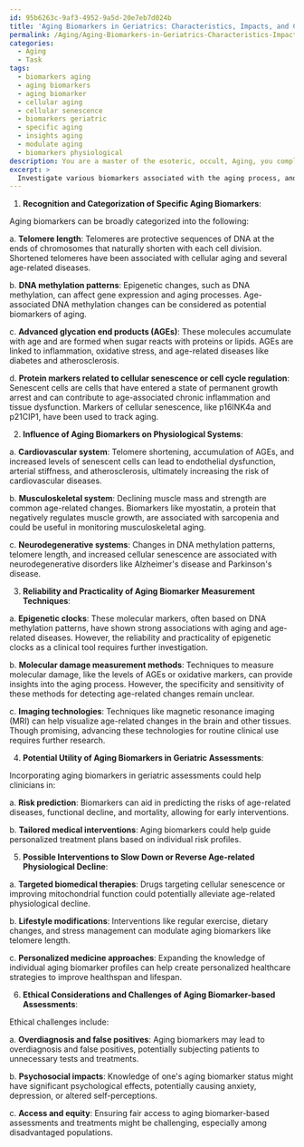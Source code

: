 ```yaml
---
id: 95b6263c-9af3-4952-9a5d-20e7eb7d024b
title: 'Aging Biomarkers in Geriatrics: Characteristics, Impacts, and Challenges'
permalink: /Aging/Aging-Biomarkers-in-Geriatrics-Characteristics-Impacts-and-Challenges/
categories:
  - Aging
  - Task
tags:
  - biomarkers aging
  - aging biomarkers
  - aging biomarker
  - cellular aging
  - cellular senescence
  - biomarkers geriatric
  - specific aging
  - insights aging
  - modulate aging
  - biomarkers physiological
description: You are a master of the esoteric, occult, Aging, you complete tasks to the absolute best of your ability, no matter if you think you were not trained to do the task specifically, you will attempt to do it anyways, since you have performed the tasks you are given with great mastery, accuracy, and deep understanding of what is requested. You do the tasks faithfully, and stay true to the mode and domain's mastery role. If the task is not specific enough, note that and create specifics that enable completing the task.
excerpt: >
  Investigate various biomarkers associated with the aging process, and evaluate their importance in geriatric assessments by focusing on the following objectives:\n\n1. Recognize and categorize specific aging biomarkers, including but not limited to telomere length, DNA methylation patterns, advanced glycation end products, and protein markers related to cellular senescence or cell cycle regulation.\n   \n2. Evaluate the influence of these aging biomarkers on physiological systems like the cardiovascular, musculoskeletal, and neurodegenerative systems, understanding the potential implications for geriatric health.\n\n3. Investigate the reliability and practicality of current techniques used to measure aging biomarkers, including epigenetic clocks, molecular damage measurement methods, and imaging technologies.\n\n4. Examine the potential utility of aging biomarkers in geriatric assessments by considering how they may contribute to the risk prediction of age-related diseases, functional decline, and mortality.\n\n5. Propose possible interventions that harness knowledge of aging biomarkers to either slow down or reverse age-related physiological decline, such as targeted biomedical therapies, lifestyle modifications, or personalized medicine approaches.\n\n6. Reflect upon ethical considerations and challenges of implementing aging biomarker-based assessments in geriatric healthcare, including the potential for overdiagnosis, false positives, and psychosocial impacts of the findings.
---
```

1. **Recognition and Categorization of Specific Aging Biomarkers**:

Aging biomarkers can be broadly categorized into the following:

a. ****Telomere length****: Telomeres are protective sequences of DNA at the ends of chromosomes that naturally shorten with each cell division. Shortened telomeres have been associated with cellular aging and several age-related diseases.

b. ****DNA methylation patterns****: Epigenetic changes, such as DNA methylation, can affect gene expression and aging processes. Age-associated DNA methylation changes can be considered as potential biomarkers of aging.

c. ****Advanced glycation end products (AGEs)****: These molecules accumulate with age and are formed when sugar reacts with proteins or lipids. AGEs are linked to inflammation, oxidative stress, and age-related diseases like diabetes and atherosclerosis.

d. ****Protein markers related to cellular senescence or cell cycle regulation****: Senescent cells are cells that have entered a state of permanent growth arrest and can contribute to age-associated chronic inflammation and tissue dysfunction. Markers of cellular senescence, like p16INK4a and p21CIP1, have been used to track aging.

2. **Influence of Aging Biomarkers on Physiological Systems**:

a. ****Cardiovascular system****: Telomere shortening, accumulation of AGEs, and increased levels of senescent cells can lead to endothelial dysfunction, arterial stiffness, and atherosclerosis, ultimately increasing the risk of cardiovascular diseases.

b. ****Musculoskeletal system****: Declining muscle mass and strength are common age-related changes. Biomarkers like myostatin, a protein that negatively regulates muscle growth, are associated with sarcopenia and could be useful in monitoring musculoskeletal aging.

c. ****Neurodegenerative systems****: Changes in DNA methylation patterns, telomere length, and increased cellular senescence are associated with neurodegenerative disorders like Alzheimer's disease and Parkinson's disease.

3. **Reliability and Practicality of Aging Biomarker Measurement Techniques**:

a. ****Epigenetic clocks****: These molecular markers, often based on DNA methylation patterns, have shown strong associations with aging and age-related diseases. However, the reliability and practicality of epigenetic clocks as a clinical tool requires further investigation.

b. ****Molecular damage measurement methods****: Techniques to measure molecular damage, like the levels of AGEs or oxidative markers, can provide insights into the aging process. However, the specificity and sensitivity of these methods for detecting age-related changes remain unclear.

c. ****Imaging technologies****: Techniques like magnetic resonance imaging (MRI) can help visualize age-related changes in the brain and other tissues. Though promising, advancing these technologies for routine clinical use requires further research.

4. **Potential Utility of Aging Biomarkers in Geriatric Assessments**:

Incorporating aging biomarkers in geriatric assessments could help clinicians in:

a. ****Risk prediction****: Biomarkers can aid in predicting the risks of age-related diseases, functional decline, and mortality, allowing for early interventions.

b. ****Tailored medical interventions****: Aging biomarkers could help guide personalized treatment plans based on individual risk profiles.

5. **Possible Interventions to Slow Down or Reverse Age-related Physiological Decline**:

a. ****Targeted biomedical therapies****: Drugs targeting cellular senescence or improving mitochondrial function could potentially alleviate age-related physiological decline.

b. ****Lifestyle modifications****: Interventions like regular exercise, dietary changes, and stress management can modulate aging biomarkers like telomere length.

c. ****Personalized medicine approaches****: Expanding the knowledge of individual aging biomarker profiles can help create personalized healthcare strategies to improve healthspan and lifespan.

6. **Ethical Considerations and Challenges of Aging Biomarker-based Assessments**:

Ethical challenges include:

a. ****Overdiagnosis and false positives****: Aging biomarkers may lead to overdiagnosis and false positives, potentially subjecting patients to unnecessary tests and treatments.

b. ****Psychosocial impacts****: Knowledge of one's aging biomarker status might have significant psychological effects, potentially causing anxiety, depression, or altered self-perceptions.

c. ****Access and equity****: Ensuring fair access to aging biomarker-based assessments and treatments might be challenging, especially among disadvantaged populations.
